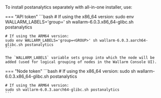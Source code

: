 To install postanalytics separately with all-in-one installer, use:

=== "API token"
    ```bash
    # If using the x86_64 version:
    sudo env WALLARM_LABELS='group=<GROUP>' sh wallarm-6.0.3.x86_64-glibc.sh postanalytics

    # If using the ARM64 version:
    sudo env WALLARM_LABELS='group=<GROUP>' sh wallarm-6.0.3.aarch64-glibc.sh postanalytics
    ```        

    The `WALLARM_LABELS` variable sets group into which the node will be added (used for logical grouping of nodes in the Wallarm Console UI).

=== "Node token"
    ```bash
    # If using the x86_64 version:
    sudo sh wallarm-6.0.3.x86_64-glibc.sh postanalytics

    # If using the ARM64 version:
    sudo sh wallarm-6.0.3.aarch64-glibc.sh postanalytics
    ```